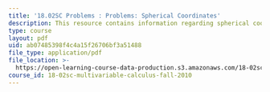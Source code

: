 ```yaml
---
title: '18.02SC Problems : Problems: Spherical Coordinates'
description: This resource contains information regarding spherical coordinates.
type: course
layout: pdf
uid: ab07485398f4c4a15f26706bf3a51488
file_type: application/pdf
file_location: >-
  https://open-learning-course-data-production.s3.amazonaws.com/18-02sc-multivariable-calculus-fall-2010/ab07485398f4c4a15f26706bf3a51488_MIT18_02SC_pb_47_quest.pdf
course_id: 18-02sc-multivariable-calculus-fall-2010
---
```

